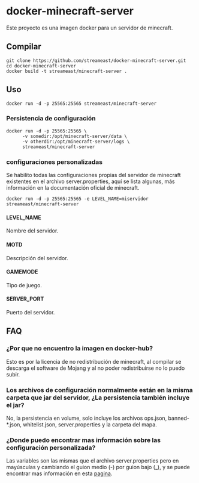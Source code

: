 # docker-minecraft-server

Este proyecto es una imagen docker para un servidor de minecraft.

## Compilar

```
git clone https://github.com/streameast/docker-minecraft-server.git
cd docker-minecraft-server
docker build -t streameast/minecraft-server .
```

## Uso

```
docker run -d -p 25565:25565 streameast/minecraft-server
```

### Persistencia de configuración

```
docker run -d -p 25565:25565 \
      -v somedir:/opt/minecraft-server/data \
      -v otherdir:/opt/minecraft-server/logs \
      streameast/minecraft-server
```

### configuraciones personalizadas

Se habilito todas las configuraciones propias del servidor de minecraft existentes
en el archivo server.properties, aquí se lista algunas, más información en la
documentación oficial de minecraft.

```
docker run -d -p 25565:25565 -e LEVEL_NAME=miservidor streameast/minecraft-server
```

#### LEVEL_NAME

Nombre del servidor.

#### MOTD

Descripción del servidor.

#### GAMEMODE

Tipo de juego.

#### SERVER_PORT

Puerto del servidor.

## FAQ

### ¿Por que no encuentro la imagen en docker-hub?
Esto es por la licencia de no redistribución de minecraft, al compilar se descarga
el software de Mojang y al no poder redistribuirse no lo puedo subir.

### Los archivos de configuración normalmente están en la misma carpeta que jar del servidor, ¿La persistencia también incluye el jar?
No, la persistencia en volume, solo incluye los archivos ops.json, banned-\*.json, whitelist.json, server.properties y la carpeta del mapa.

### ¿Donde puedo encontrar mas información sobre las configuración personalizada?
Las variables son las mismas que el archivo server.properties pero en mayúsculas y cambiando el guion medio (-) por guion bajo (\_), y se puede encontrar mas información en esta [pagina](https://minecraft-es.gamepedia.com/Server.properties).
